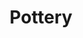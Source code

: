 ---
title: Pottery
crosslinks:
- games
- lotr
- videos
- dwarffortress
- Sculpture
- LearnJapanese
- Antiques
---